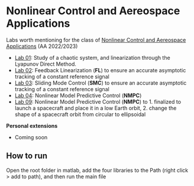 # Nonlinear Control and Aereospace Applications 

 Labs worth mentioning for the class of [Nonlinear Control and Aereospace Applications](https://didattica.polito.it/pls/portal30/gap.pkg_guide.viewGap?p_cod_ins=01RKXQW&p_a_acc=2023&p_header=S&p_lang=IT&multi=N) (AA 2022/2023)

 - [Lab 01](lab01/): Study of a chaotic system, and linearization through the Lyapunov Direct Method.
 - [Lab 02](lab02/): Feedback Linearization (**FL**) to ensure an accurate asymptotic tracking of a constant reference signal
 - [Lab 03](lab03/): Sliding Mode Control (**SMC**) to ensure an accurate asymptotic tracking of a constant reference signal
 - [Lab 04](lab04/): Nonlinear Model Predictive Control (**NMPC**) 
 - [Lab 09](lab09/): Nonlinear Model Predictive Control (**NMPC**) to 1. finalized to launch a spacecraft and place it in a low Earth orbit, 2. change the shape of a spacecraft orbit from circular to ellipsoidal


**Personal extensions**

- Coming soon

## How to run
Open the root folder in matlab, add the four libraries to the Path (right click > add to path), and then run the main file